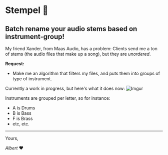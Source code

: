 # Stempel :saxophone:
Batch rename your audio stems based on instrument-group!
---

My friend Xander, from Maas Audio, has a problem: 
Clients send me a ton of stems (the audio files that make up a song), but they are _unordered_.

**Request:** 
- Make me an algorithm that filters my files, and puts them into groups of type of instrument.


Currently a work in progress, but here's what it does now:
![Imgur](https://github.com/AlbertSmit/stempel/blob/development/stempel.gif?raw=true)

Instruments are grouped per letter, so for instance:
- A is Drums
- B is Bass
- F is Brass 
- etc, etc.

---


Yours,

_Albert_ :heart: